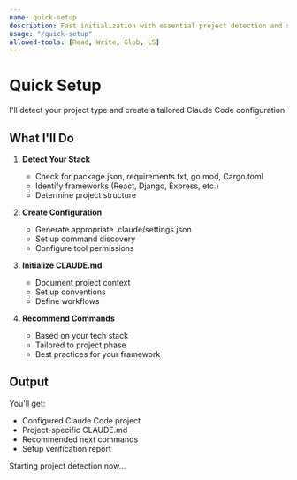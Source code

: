 ```yaml
---
name: quick-setup
description: Fast initialization with essential project detection and setup
usage: "/quick-setup"
allowed-tools: [Read, Write, Glob, LS]
---
```


# Quick Setup

I'll detect your project type and create a tailored Claude Code configuration.

## What I'll Do

1. **Detect Your Stack**
   - Check for package.json, requirements.txt, go.mod, Cargo.toml
   - Identify frameworks (React, Django, Express, etc.)
   - Determine project structure

2. **Create Configuration**
   - Generate appropriate .claude/settings.json
   - Set up command discovery
   - Configure tool permissions

3. **Initialize CLAUDE.md**
   - Document project context
   - Set up conventions
   - Define workflows

4. **Recommend Commands**
   - Based on your tech stack
   - Tailored to project phase
   - Best practices for your framework

## Output

You'll get:
- Configured Claude Code project
- Project-specific CLAUDE.md
- Recommended next commands
- Setup verification report

Starting project detection now...